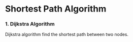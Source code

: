 # Shortest Path Algorithm

### 1. Dijkstra Algorithm

Dijkstra algorithm find the shortest path between two nodes.

```python

```

